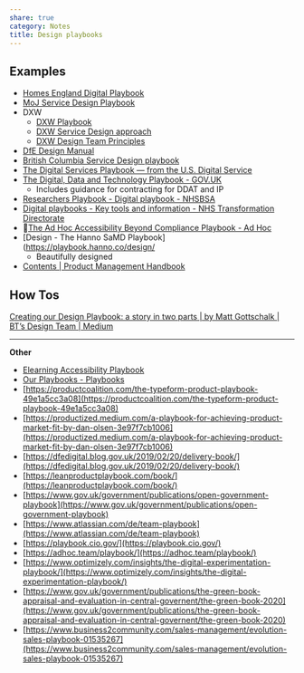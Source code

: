 ```yaml
---
share: true
category: Notes
title: Design playbooks
---
```

## Examples
- [Homes England Digital Playbook](https://homesengland.github.io/playbook.html)
- [MoJ Service Design Playbook](https://miro.com/app/board/o9J_lEirG9Q=/)  
- DXW
	- [DXW Playbook](https://playbook.dxw.com/)  
	- [DXW Service Design approach](https://playbook.dxw.com/design/service-design-at-dxw/)
	- [DXW Design Team Principles](https://playbook.dxw.com/design/)
- [DfE Design Manual](https://design.education.gov.uk/)   
- [British Columbia Service Design playbook](https://www2.gov.bc.ca/assets/gov/british-columbians-our-governments/services-policies-for-government/service-experience-digital-delivery/service-design-playbook-beta.pdf)
- [The Digital Services Playbook — from the U.S. Digital Service](https://playbook.cio.gov/)
- [The Digital, Data and Technology Playbook - GOV.UK](https://www.gov.uk/government/publications/the-digital-data-and-technology-playbook)
	- Includes guidance for contracting for DDAT and IP 
- [Researchers Playbook - Digital playbook - NHSBSA](https://nhsbsa-playbook.netlify.app/)
- [Digital playbooks - Key tools and information - NHS Transformation Directorate](https://transform.england.nhs.uk/key-tools-and-info/digital-playbooks/)
- 💛[The Ad Hoc Accessibility Beyond Compliance Playbook - Ad Hoc](https://adhocteam.us/playbook-accessibility/)
- [Design - The Hanno SaMD Playbook](https://playbook.hanno.co/design/
	- Beautifully designed
- [Contents | Product Management Handbook](https://scottcolfer.com/product-management-handbook/)

## How Tos
[Creating our Design Playbook: a story in two parts | by Matt Gottschalk | BT’s Design Team | Medium](https://medium.com/bts-design-team/creating-our-design-playbook-a-story-in-two-parts-21d712c55e1e)

---

**Other**  

-   [Elearning Accessibility Playbook](https://anthkris.github.io/Accessible-Playbook/)
-  [Our Playbooks - Playbooks](https://www.playbook.ee/)
-   [https://productcoalition.com/the-typeform-product-playbook-49e1a5cc3a08](https://productcoalition.com/the-typeform-product-playbook-49e1a5cc3a08)
-   [https://productized.medium.com/a-playbook-for-achieving-product-market-fit-by-dan-olsen-3e97f7cb1006](https://productized.medium.com/a-playbook-for-achieving-product-market-fit-by-dan-olsen-3e97f7cb1006)
-   [https://dfedigital.blog.gov.uk/2019/02/20/delivery-book/](https://dfedigital.blog.gov.uk/2019/02/20/delivery-book/)
-   [https://leanproductplaybook.com/book/](https://leanproductplaybook.com/book/)
-   [https://www.gov.uk/government/publications/open-government-playbook](https://www.gov.uk/government/publications/open-government-playbook)
-   [https://www.atlassian.com/de/team-playbook](https://www.atlassian.com/de/team-playbook)
-   [https://playbook.cio.gov/](https://playbook.cio.gov/)
-   [https://adhoc.team/playbook/](https://adhoc.team/playbook/)
-   [https://www.optimizely.com/insights/the-digital-experimentation-playbook/](https://www.optimizely.com/insights/the-digital-experimentation-playbook/)
-   [https://www.gov.uk/government/publications/the-green-book-appraisal-and-evaluation-in-central-governent/the-green-book-2020](https://www.gov.uk/government/publications/the-green-book-appraisal-and-evaluation-in-central-governent/the-green-book-2020)
-   [https://www.business2community.com/sales-management/evolution-sales-playbook-01535267](https://www.business2community.com/sales-management/evolution-sales-playbook-01535267)